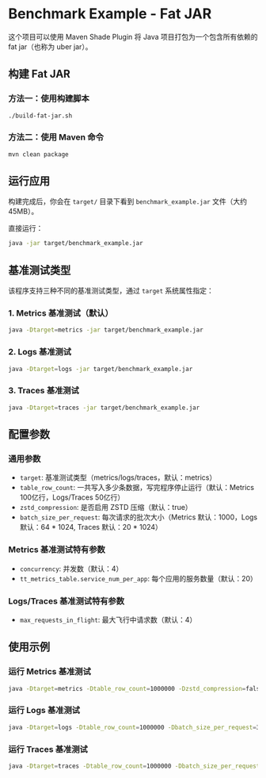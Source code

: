 # Benchmark Example - Fat JAR

这个项目可以使用 Maven Shade Plugin 将 Java 项目打包为一个包含所有依赖的 fat jar（也称为 uber jar）。

## 构建 Fat JAR

### 方法一：使用构建脚本
```bash
./build-fat-jar.sh
```

### 方法二：使用 Maven 命令
```bash
mvn clean package
```

## 运行应用

构建完成后，你会在 `target/` 目录下看到 `benchmark_example.jar` 文件（大约 45MB）。

直接运行：
```bash
java -jar target/benchmark_example.jar
```

## 基准测试类型

该程序支持三种不同的基准测试类型，通过 `target` 系统属性指定：

### 1. Metrics 基准测试（默认）
```bash
java -Dtarget=metrics -jar target/benchmark_example.jar
```

### 2. Logs 基准测试
```bash
java -Dtarget=logs -jar target/benchmark_example.jar
```

### 3. Traces 基准测试
```bash
java -Dtarget=traces -jar target/benchmark_example.jar
```

## 配置参数

### 通用参数
- `target`: 基准测试类型（metrics/logs/traces，默认：metrics）
- `table_row_count`: 一共写入多少条数据，写完程序停止运行（默认：Metrics 100亿行，Logs/Traces 50亿行）
- `zstd_compression`: 是否启用 ZSTD 压缩（默认：true）
- `batch_size_per_request`: 每次请求的批次大小（Metrics 默认：1000，Logs 默认：64 * 1024, Traces 默认：20 * 1024）

### Metrics 基准测试特有参数
- `concurrency`: 并发数（默认：4）
- `tt_metrics_table.service_num_per_app`: 每个应用的服务数量（默认：20）

### Logs/Traces 基准测试特有参数
- `max_requests_in_flight`: 最大飞行中请求数（默认：4）

## 使用示例

### 运行 Metrics 基准测试
```bash
java -Dtarget=metrics -Dtable_row_count=1000000 -Dzstd_compression=false -Dbatch_size_per_request=500 -Dconcurrency=4 -jar target/benchmark_example.jar
```

### 运行 Logs 基准测试
```bash
java -Dtarget=logs -Dtable_row_count=1000000 -Dbatch_size_per_request=32768 -jar target/benchmark_example.jar
```

### 运行 Traces 基准测试
```bash
java -Dtarget=traces -Dtable_row_count=1000000 -Dbatch_size_per_request=32768 -jar target/benchmark_example.jar
```
